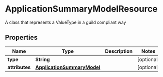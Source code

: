 

# ApplicationSummaryModelResource

A class that represents a ValueType in a guild compliant way

## Properties

| Name | Type | Description | Notes |
|------------ | ------------- | ------------- | -------------|
|**type** | **String** |  |  [optional] |
|**attributes** | [**ApplicationSummaryModel**](ApplicationSummaryModel.md) |  |  [optional] |




